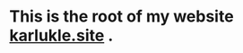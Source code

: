 # This is the root of my website [karlukle.site](https://karlukle.site/) .
<!-- 
# TIPS(for me)
- in layouts  
  - hover player in header/basic.html, comment in comment.html, snowflake & view in footer.html.  
- in root
  - blackwhite in /assets/css/custom.css -->
